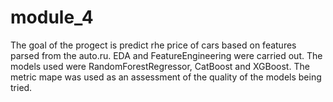 # module_4
The goal of the progect is predict rhe price of cars based on features parsed from the auto.ru.
EDA and FeatureEngineering were carried out. 
The models used were RandomForestRegressor, CatBoost and XGBoost. 
The metric mape was used as an assessment of the quality of the models being tried.
